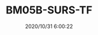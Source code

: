 ﻿---
layout: post 
title: BM05B-SURS-TF
tags: 
categories: wire-cable
overview: 
series: IDC
part_number: 5-08000-000
thumb_img: static/202010/464-thumb-20201031140054.jpg
small_img: static/202010/464-20201031140054.jpg
date: 2020/10/31 6:00:22
---



